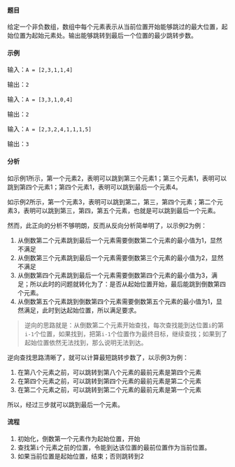 #### 题目

给定一个非负数组，数组中每个元素表示从当前位置开始能够跳过的最大位置，起始位置为起始元素处。输出能够跳转到最后一个位置的最少跳转步数。

#### 示例

输入：`A = [2,3,1,1,4]`

输出：`2`


输入：`A = [3,3,1,0,4]`

输出：`2`

输入：`A = [2,3,2,4,1,1,1,5]`

输出：`3`

#### 分析

如示例1所示，第一个元素2，表明可以跳到第三个元素1；第三个元素1，表明可以跳到第四个元素1；第四个元素1，表明可以跳到最后一个元素4。

如示例2所示，第一个元素3，表明可以跳到第二，第三，第四个元素；第二个元素3，表明可以跳到第三，第四，第五个元素，也就是可以跳到最后一个元素。

然而，此正向的分析不够明朗，反而从反向分析简单明了，以示例2为例：

1. 从倒数第二个元素跳到最后一个元素需要倒数第二个元素的最小值为1，显然不满足
2. 从倒数第三个元素跳到最后一个元素需要倒数第三个元素的最小值为2，显然不满足
3. 从倒数第四个元素跳到最后一个元素需要倒数第四个元素的最小值为3，满足；所以此时的问题就转化为了：是否从起始位置开始，最后能跳到倒数第四个元素。
4. 从倒数第五个元素跳到倒数第四个元素需要倒数第五个元素的最小值为1，显然满足，此时到达起始位置，所以满足要求。

> 逆向的思路就是：从倒数第二个元素开始查找，每次查找能到达位置`i`的第`i-1`个位置，如果找到，把第`i-1`个位置作为最终目标，继续查找；如果到了起始位置依然无法找到，那么说明无法到达。

逆向查找思路清晰了，就可以计算最短跳转步数了，以示例3为例：

1. 在第八个元素之前，可以跳转到第八个元素的最前元素是第四个元素
2. 在第四个元素之前，可以跳转到第四个元素的最前元素是第二个元素
3. 在第二个元素之前，可以跳转到第二个元素的最前元素是第一个元素

所以，经过三步就可以跳到最后一个元素。

#### 流程

1. 初始化，倒数第一个元素作为起始位置，开始
2. 查找第`i`个元素之前的位置，令能到达该位置的最前位置作为当前位置。
3. 如果当前位置是起始位置，结束；否则跳转到2
